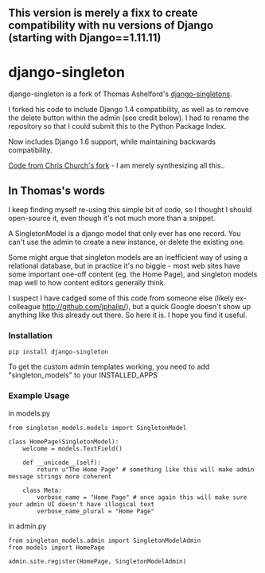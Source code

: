 This version is merely a fixx to create compatibility with nu versions of Django (starting with Django==1.11.11)
---

# django-singleton

django-singleton is a fork of Thomas Ashelford's [django-singletons](https://github.com/tttallis/django-singletons).

I forked his code to include Django 1.4 compatibility, as well as to remove the delete button within the admin (see credit below).  I had to rename the repository so that I could submit this to the Python Package Index.

Now includes Django 1.6 support, while maintaining backwards compatibility.

[Code from Chris Church's fork](https://github.com/ninemoreminutes/django-singletons/commit/9b231666b9027d3bd1159f3db8bce34701193bdd) - I am merely synthesizing all this..


## In Thomas's words

I keep finding myself re-using this simple bit of code, so I thought I should open-source it, even though it's not much more than a snippet.

A SingletonModel is a django model that only ever has one record. You can't use the admin to create a new instance, or delete the existing one.

Some might argue that singleton models are an inefficient way of using a relational database, but in practice it's no biggie - most web sites have some important one-off content (eg. the Home Page), and  singleton models map well to how content editors generally think.

I suspect I have cadged some of this code from someone else (likely ex-colleague http://github.com/jphalip/), but a quick Google doesn't show up anything like this already out there. So here it is. I hope you find it useful.


### Installation

    pip install django-singleton

To get the custom admin templates working, you need to add "singleton_models" to your INSTALLED_APPS


### Example Usage

in models.py

    from singleton_models.models import SingletonModel

    class HomePage(SingletonModel):
        welcome = models.TextField()

        def __unicode__(self):
            return u"The Home Page" # something like this will make admin message strings more coherent

        class Meta:
            verbose_name = "Home Page" # once again this will make sure your admin UI doesn't have illogical text
            verbose_name_plural = "Home Page"


in admin.py

    from singleton_models.admin import SingletonModelAdmin
    from models import HomePage

    admin.site.register(HomePage, SingletonModelAdmin)
